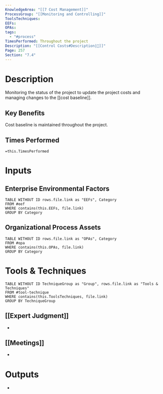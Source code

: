 ```yaml
---
KnowledgeArea: "[[7 Cost Management]]"
ProcessGroup: "[[Monitoring and Controlling]]"
ToolsTechniques: 
EEFs: 
OPAs: 
tags:
  - "#process"
TimesPerformed: Throughout the project
Description: "[[Control Costs#Description|📝]]"
Page: 257
Section: "7.4"
---
```

# Description
Monitoring the status of the project to update the project costs and managing changes to the [[cost baseline]].
## Key Benefits
Cost baseline is maintained throughout the project.
## Times Performed
`=this.TimesPerformed`
# Inputs
## Enterprise Environmental Factors
```dataview
TABLE WITHOUT ID rows.file.link as "EEFs", Category
FROM #eef
WHERE contains(this.EEFs, file.link)
GROUP BY Category
```
## Organizational Process Assets
```dataview
TABLE WITHOUT ID rows.file.link as "OPAs", Category
FROM #opa
WHERE contains(this.OPAs, file.link)
GROUP BY Category
```
# Tools & Techniques
```dataview
TABLE WITHOUT ID TechniqueGroup as "Group", rows.file.link as "Tools & Techniques"
FROM #tool-technique
WHERE contains(this.ToolsTechniques, file.link)
GROUP BY TechniqueGroup
```
## [[Expert Judgment]]
- 
## [[Meetings]]
- 
# Outputs
- 